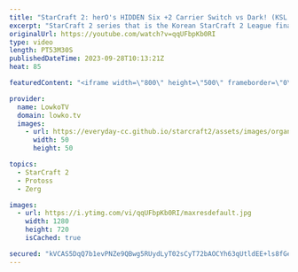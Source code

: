 ```yaml
---
title: "StarCraft 2: herO's HIDDEN Six +2 Carrier Switch vs Dark! (KSL Finals)"
excerpt: "StarCraft 2 series that is the Korean StarCraft 2 League finals. This series between Dark and herO has a lot of moments where both players make mistakes, but that's also exactly the reason why it's exciting to watch. The games get very messy, and both players have to try their hardest to play the right"
originalUrl: https://youtube.com/watch?v=qqUFbpKb0RI
type: video
length: PT53M30S
publishedDateTime: 2023-09-28T10:13:21Z
heat: 85

featuredContent: "<iframe width=\"800\" height=\"500\" frameborder=\"0\" src=\"https://www.youtube.com/embed/qqUFbpKb0RI\" allow=\"accelerometer; autoplay; encrypted-media; gyroscope; picture-in-picture\" allowfullscreen></iframe>"

provider:
  name: LowkoTV
  domain: lowko.tv
  images:
    - url: https://everyday-cc.github.io/starcraft2/assets/images/organizations/lowko.tv-50x50.jpg
      width: 50
      height: 50

topics:
  - StarCraft 2
  - Protoss
  - Zerg

images:
  - url: https://i.ytimg.com/vi/qqUFbpKb0RI/maxresdefault.jpg
    width: 1280
    height: 720
    isCached: true

secured: "kVCAS5DqQ7b1evPNZe9QBwg5RUydLyT02sCyT72bAOCYh63qUtldEE+ls8fGe501aXDnuX4P9kyaqJgFKreRpwwc4eH09eN0p4c8WQvFWtpoVhPvKQncAY7zrlhp648PVs8hcBVWcBwIaMbZKHkR6jqf7lsC9kROXrVXuxYA3VImm8nlBdzPUZr7phzpMLkXjOieJOQETeRSGiQEAg3bFhvMykNnA6CZgc+5PMXwT9GxLIVEDJJP0Wt3SvPDZP1Cjjegg0PaYXdUafoKs7orZZkZyS3O1c0Zqcg9UrI3BJhRRp91mYGw88Uazdsll/4+VEvL4SnMvrLo+GPCr/qjflinTh5KJ5z3l1Hv5oVXcB3YfoxBdqWFlvY9yWXYBIeTtaBUg3dPnTjQWVoHagjG44eaCuq7yUZm+pdzLz7Y+DU=;cUIcDYN8MSkDW62twDfJ5Q=="
---
```


